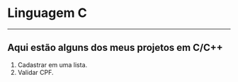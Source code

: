# Linguagem C
***
 ## Aqui estão alguns dos meus projetos em C/C++
 1. Cadastrar em uma lista.
 2. Validar CPF.
